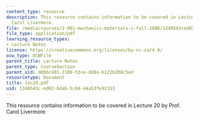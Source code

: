 ```yaml
---
content_type: resource
description: This resource contains information to be covered in Lecture 20 by Prof.
  Carol Livermore.
file: /media/courses/2-001-mechanics-materials-i-fall-2006/1340543ced026dab5c8444a53fe92153_lec20.pdf
file_type: application/pdf
learning_resource_types:
- Lecture Notes
license: https://creativecommons.org/licenses/by-nc-sa/4.0/
ocw_type: OCWFile
parent_title: Lecture Notes
parent_type: CourseSection
parent_uid: ddbbc491-2106-53ce-dd8e-b122b208c5ed
resourcetype: Document
title: lec20.pdf
uid: 1340543c-ed02-6dab-5c84-44a53fe92153
---
```

This resource contains information to be covered in Lecture 20 by Prof. Carol Livermore.